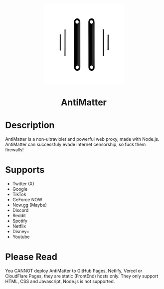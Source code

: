 <div align="center">
  <img src="/static/img/antimatter-dark.png" alt="AntiMatter MD Logo" width="256" height="256" />
<h1>AntiMatter</h1>
</div>

# Description

AntiMatter is a non-ultraviolet and powerful web proxy, made with Node.js. AntiMatter can successfuly evade internet censorship, so fuck them firewalls!

# Supports

- Twitter (X)
- Google
- TikTok
- GeForce NOW
- Now.gg (Maybe)
- Discord
- Reddit
- Spotify
- Netflix
- Disney+
- Youtube

# Please Read

You CANNOT deploy AntiMatter to GitHub Pages, Netlify, Vercel or CloudFlare Pages, they are static (FrontEnd) hosts only. They only support HTML, CSS and Javascript, Node.js is not supported.


